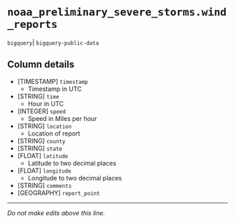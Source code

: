 # `noaa_preliminary_severe_storms.wind_reports`
`bigquery`| `bigquery-public-data`

## Column details
* [TIMESTAMP] `timestamp`
  - Timestamp in UTC
* [STRING]    `time`
  - Hour in UTC
* [INTEGER]   `speed`
  - Speed in Miles per hour
* [STRING]    `location`
  - Location of report
* [STRING]    `county`
* [STRING]    `state`
* [FLOAT]     `latitude`
  - Latitude to two decimal places
* [FLOAT]     `longitude`
  - Longitude to two decimal places
* [STRING]    `comments`
* [GEOGRAPHY] `report_point`

-------------------------------------------------------------------------------
*Do not make edits above this line.*
